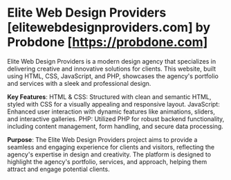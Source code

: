 # Elite Web Design Providers [elitewebdesignproviders.com] by Probdone [https://probdone.com]
Elite Web Design Providers is a modern design agency that specializes in delivering creative and innovative solutions for clients. This website, built using HTML, CSS, JavaScript, and PHP, showcases the agency's portfolio and services with a sleek and professional design. 

**Key Features**: HTML & CSS: Structured with clean and semantic HTML, styled with CSS for a visually appealing and responsive layout. JavaScript: Enhanced user interaction with dynamic features like animations, sliders, and interactive galleries. PHP: Utilized PHP for robust backend functionality, including content management, form handling, and secure data processing.

**Purpose**: The Elite Web Design Providers project aims to provide a seamless and engaging experience for clients and visitors, reflecting the agency's expertise in design and creativity. The platform is designed to highlight the agency's portfolio, services, and approach, helping them attract and engage potential clients.
